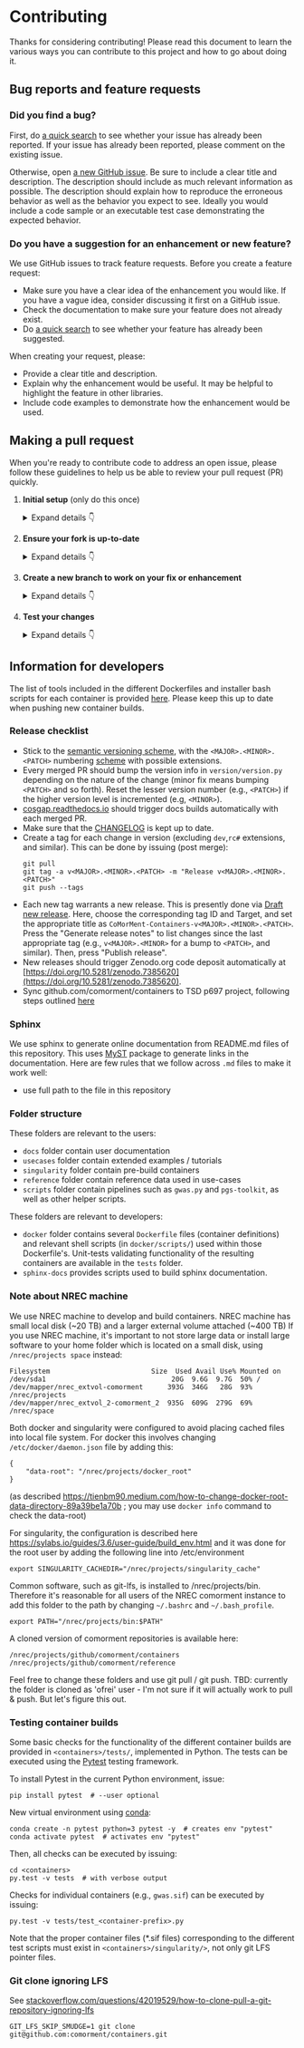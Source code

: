 # Contributing

Thanks for considering contributing! Please read this document to learn the various ways you can contribute to this project and how to go about doing it.

## Bug reports and feature requests

### Did you find a bug?

First, do [a quick search](https://github.com/comorment/containers/issues) to see whether your issue has already been reported.
If your issue has already been reported, please comment on the existing issue.

Otherwise, open [a new GitHub issue](https://github.com/comorment/containers/issues).  Be sure to include a clear title
and description.  The description should include as much relevant information as possible.  The description should
explain how to reproduce the erroneous behavior as well as the behavior you expect to see.  Ideally you would include a
code sample or an executable test case demonstrating the expected behavior.

### Do you have a suggestion for an enhancement or new feature?

We use GitHub issues to track feature requests. Before you create a feature request:

* Make sure you have a clear idea of the enhancement you would like. If you have a vague idea, consider discussing
it first on a GitHub issue.
* Check the documentation to make sure your feature does not already exist.
* Do [a quick search](https://github.com/comorment/containers/issues) to see whether your feature has already been suggested.

When creating your request, please:

* Provide a clear title and description.
* Explain why the enhancement would be useful. It may be helpful to highlight the feature in other libraries.
* Include code examples to demonstrate how the enhancement would be used.

## Making a pull request

When you're ready to contribute code to address an open issue, please follow these guidelines to help us be able to review your pull request (PR) quickly.

1. **Initial setup** (only do this once)

    <details><summary>Expand details 👇</summary><br/>

    If you haven't already done so, please [fork](https://help.github.com/en/enterprise/2.13/user/articles/fork-a-repo) this repository on GitHub.

    Then clone your fork locally with

        git clone https://github.com/USERNAME/containers.git

    or 

        git clone git@github.com:USERNAME/containers.git

    At this point the local clone of your fork only knows that it came from *your* repo, github.com/USERNAME/containers.git, but doesn't know anything the *main* repo, [https://github.com/comorment/containers.git](https://github.com/comorment/containers). You can see this by running

        git remote -v

    which will output something like this:

        origin https://github.com/USERNAME/containers.git (fetch)
        origin https://github.com/USERNAME/containers.git (push)

    This means that your local clone can only track changes from your fork, but not from the main repo, and so you won't be able to keep your fork up-to-date with the main repo over time. Therefore you'll need to add another "remote" to your clone that points to [https://github.com/comorment/containers.git](https://github.com/comorment/containers). To do this, run the following:

        git remote add upstream https://github.com/comorment/containers.git

    Now if you do `git remote -v` again, you'll see

        origin https://github.com/USERNAME/containers.git (fetch)
        origin https://github.com/USERNAME/containers.git (push)
        upstream https://github.com/comorment/containers.git (fetch)
        upstream https://github.com/comorment/containers.git (push)

2. **Ensure your fork is up-to-date**

    <details><summary>Expand details 👇</summary><br/>

    Once you've added an "upstream" remote pointing to [https://github.com/comorment/containers.git](https://github.com/comorment/containers), keeping your fork up-to-date is easy:

        git checkout main  # if not already on main
        git pull --rebase upstream main
        git push

    </details>

3. **Create a new branch to work on your fix or enhancement**

    <details><summary>Expand details 👇</summary><br/>

    Committing directly to the main branch of your fork is not recommended. It will be easier to keep your fork clean if you work on a separate branch for each contribution you intend to make.

    You can create a new branch with

        # replace BRANCH with whatever name you want to give it
        git checkout -b BRANCH
        git push -u origin BRANCH

    </details>

4. **Test your changes**

    <details><summary>Expand details 👇</summary><br/>

    Our continuous integration (CI) testing runs [a number of checks](https://github.com/comorment/containers/actions) for each pull request on [GitHub Actions](https://github.com/features/actions). 
    You can run most of these tests locally, which is something you should do *before* opening a PR to help speed up the review process and make it easier for us.

    And finally, please update the [CHANGELOG](CHANGELOG.md) with notes on your contribution in the "Unreleased" section at the top.

    After all of the above checks have passed, you can now open [a new GitHub pull request](https://github.com/comorment/containers/pulls).
    Make sure you have a clear description of the problem and the solution, and include a link to relevant issues.

    We look forward to reviewing your PR!

    </details>

## Information for developers

The list of tools included in the different Dockerfiles and installer bash scripts for each container
is provided [here](docker/README.md). Please keep this up to date when pushing new container builds.

### Release checklist

- Stick to the [semantic versioning scheme](https://semver.org), with the `<MAJOR>.<MINOR>.<PATCH>` numbering [scheme](https://semver.org/#summary) with possible extensions.
- Every merged PR should bump the version info in ``version/version.py`` depending on the nature of the change (minor fix means bumping `<PATCH>` and so forth).
  Reset the lesser version number (e.g., `<PATCH>`) if the higher version level is incremented (e.g, `<MINOR>`).
- [cosgap.readthedocs.io](https://cosgap.rtfd.io) should trigger docs builds automatically with each merged PR.
- Make sure that the [CHANGELOG](CHANGELOG.md) is kept up to date.
- Create a tag for each change in version (excluding `dev`,`rc#` extensions, and similar).
  This can be done by issuing (post merge):
  ```
  git pull
  git tag -a v<MAJOR>.<MINOR>.<PATCH> -m "Release v<MAJOR>.<MINOR>.<PATCH>"
  git push --tags
  ```
- Each new tag warrants a new release. This is presently done via [Draft new release](https://github.com/comorment/containers/releases/new).
  Here, choose the corresponding tag ID and Target, and set the appropriate title as `CoMorMent-Containers-v<MAJOR>.<MINOR>.<PATCH>`.
  Press the "Generate release notes" to list changes since the last appropriate tag (e.g., `v<MAJOR>.<MINOR>` for a bump to `<PATCH>`, and similar).
  Then, press "Publish release".
- New releases should trigger Zenodo.org code deposit automatically at [https://doi.org/10.5281/zenodo.7385620](https://doi.org/10.5281/zenodo.7385620).
- Sync github.com/comorment/containers to TSD p697 project, following steps outlined [here](https://github.com/comorment/containers/issues/174)

### Sphinx

We use sphinx to generate online documentation from README.md files of this repository.
This uses [MyST](https://myst-parser.readthedocs.io) package to generate links in the documentation.
Here are few rules that we follow across ``.md`` files to make it work well:

* use full path to the file in this repository

### Folder structure

These folders are relevant to the users:
* ``docs`` folder contain user documentation
* ``usecases`` folder contain extended examples / tutorials
* ``singularity`` folder contain pre-build containers
* ``reference`` folder contain reference data used in use-cases
* ``scripts`` folder contain pipelines such as ``gwas.py`` and ``pgs-toolkit``, as well as other helper scripts.

These folders are relevant to developers:
* ``docker`` folder contains several ``Dockerfile`` files (container definitions) 
and relevant shell scripts (in ``docker/scripts/``) used within those Dockerfile's. Unit-tests validating functionality of the resulting containers are available in the ``tests`` folder.
* ``sphinx-docs`` provides scripts used to build sphinx documentation.

### Note about NREC machine

We use NREC machine to develop and build containers.
NREC machine has small local disk (~20 TB) and a larger external volume attached (~400 TB)
If you use NREC machine, it's important to not store large data or install large software to your home folder which is located on a small disk,
using ``/nrec/projects space`` instead:

```
Filesystem                         Size  Used Avail Use% Mounted on
/dev/sda1                               20G  9.6G  9.7G  50% /
/dev/mapper/nrec_extvol-comorment      393G  346G   28G  93% /nrec/projects
/dev/mapper/nrec_extvol_2-comorment_2  935G  609G  279G  69% /nrec/space
```

Both docker and singularity were configured to avoid placing cached files into local file system.
For docker this involves changing ``/etc/docker/daemon.json`` file by adding this:

```
{ 
    "data-root": "/nrec/projects/docker_root"
}
```

(as described <https://tienbm90.medium.com/how-to-change-docker-root-data-directory-89a39be1a70b> ; you may use ``docker info`` command to check the data-root)

For singularity, the configuration is described here <https://sylabs.io/guides/3.6/user-guide/build_env.html>
and it was done for the root user by adding  the following line into /etc/environment

```
export SINGULARITY_CACHEDIR="/nrec/projects/singularity_cache"
```

Common software, such as git-lfs, is installed to /nrec/projects/bin.
Therefore it's reasonable for all users of the NREC comorment instance
to add this folder to the path by changing ``~/.bashrc`` and ``~/.bash_profile``.

```
export PATH="/nrec/projects/bin:$PATH"
```

A cloned version of comorment repositories is available here:

```
/nrec/projects/github/comorment/containers
/nrec/projects/github/comorment/reference
```

Feel free to change these folders and use git pull / git push. TBD: currently the folder is cloned as 'ofrei' user - I'm not sure if it will actually work to pull & push. But let's figure this out.

### Testing container builds

Some basic checks for the functionality of the different container builds are provided in ``<containers>/tests/``, implemented in Python.
The tests can be executed using the [Pytest](https://docs.pytest.org) testing framework.

To install Pytest in the current Python environment, issue:

```
pip install pytest  # --user optional
```

New virtual environment using [conda](https://docs.conda.io/en/latest/index.html):

```
conda create -n pytest python=3 pytest -y  # creates env "pytest"
conda activate pytest  # activates env "pytest"
```

Then, all checks can be executed by issuing:

```
cd <containers>
py.test -v tests  # with verbose output
```

Checks for individual containers (e.g., ``gwas.sif``) can be executed by issuing:

```
py.test -v tests/test_<container-prefix>.py
```

Note that the proper container files (*.sif files) corresponding to the different test scripts must exist in ``<containers>/singularity/>``,
not only git LFS pointer files.

### Git clone ignoring LFS

See [stackoverflow.com/questions/42019529/how-to-clone-pull-a-git-repository-ignoring-lfs](https://stackoverflow.com/questions/42019529/how-to-clone-pull-a-git-repository-ignoring-lfs)
```
GIT_LFS_SKIP_SMUDGE=1 git clone git@github.com:comorment/containers.git
```
